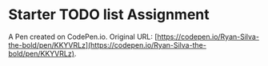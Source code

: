 # Starter TODO list Assignment

A Pen created on CodePen.io. Original URL: [https://codepen.io/Ryan-Silva-the-bold/pen/KKYVRLz](https://codepen.io/Ryan-Silva-the-bold/pen/KKYVRLz).

